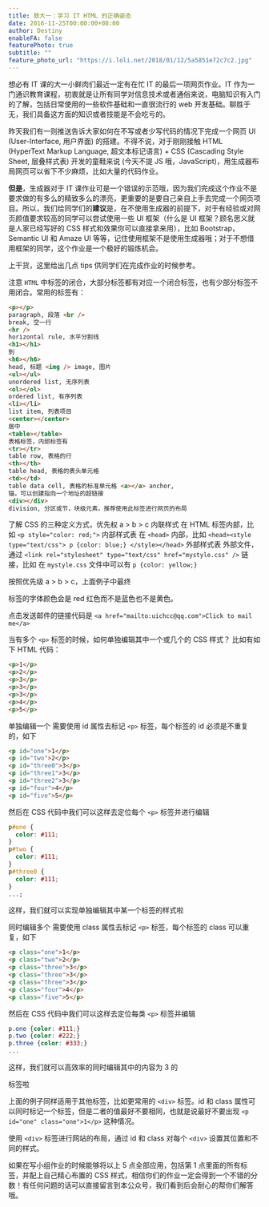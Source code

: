 ```yaml
---
title: 致大一：学习 IT HTML 的正确姿态
date: 2016-11-25T00:00:00+08:00
author: Destiny
enableFA: false
featurePhoto: true
subtitle: ""
feature_photo_url: "https://i.loli.net/2018/01/12/5a5851e72c7c2.jpg"
---
```


想必有 IT 课的大一小鲜肉们最近一定有在忙 IT 的最后一项网页作业。IT 作为一门通识教育课程，初衷就是让所有同学对信息技术或者通俗来说，电脑知识有入门的了解，包括日常使用的一些软件基础和一直很流行的 web 开发基础。聊胜于无，我们具备这方面的知识或者技能是不会吃亏的。

昨天我们有一则推送告诉大家如何在不写或者少写代码的情况下完成一个网页 UI (User-Interface, 用户界面) 的搭建。不得不说，对于刚刚接触 HTML (HyperText Markup Language, 超文本标记语言) + CSS (Cascading Style Sheet, 层叠样式表) 开发的童鞋来说 (今天不提 JS 哦，JavaScript)，用生成器布局网页可以省下不少麻烦，比如大量的代码作业。

**但是**，生成器对于 IT 课作业可是一个错误的示范哦，因为我们完成这个作业不是要求做的有多么的精致多么的漂亮，更重要的是要自己亲自上手去完成一个网页项目。所以，我们给同学们的**建议**是，在不使用生成器的前提下，对于有经验或对网页颜值要求较高的同学可以尝试使用一些 UI 框架（什么是 UI 框架？顾名思义就是人家已经写好的 CSS 样式和效果你可以直接拿来用），比如 Bootstrap，Semantic UI 和 Amaze UI 等等，记住使用框架不是使用生成器哦；对于不想借用框架的同学，这个作业是一个极好的锻炼机会。

上干货，这里给出几点 tips 供同学们在完成作业的时候参考。

注意 `HTML` 中标签的闭合，大部分标签都有对应一个闭合标签，也有少部分标签不用闭合。常用的标签有：

```html
<p></p>
paragraph, 段落 <br />
break, 空一行
<hr />
horizontal rule, 水平分割线
<h1></h1>
到
<h6></h6>
head, 标题 <img /> image, 图片
<ul></ul>
unordered list, 无序列表
<ol></ol>
ordered list, 有序列表
<li></li>
list item, 列表项目
<center></center>
居中
<table></table>
表格标签，内部标签有
<tr></tr>
table row, 表格的行
<th></th>
table head, 表格的表头单元格
<td></td>
table data cell, 表格的标准单元格 <a></a> anchor,
锚，可以创建指向一个地址的超链接
<div></div>
division, 分区或节，块级元素，推荐使用此标签进行网页的布局
```

了解 CSS 的三种定义方式，优先权 a > b > c
内联样式
在 HTML 标签内部，比如
`<p style="color: red;">`
内部样式表
在 `<head>` 内部，比如
`<head><style type="text/css"> p {color: blue;} </style></head>`
外部样式表
外部文件，通过 `<link rel="stylesheet" type="text/css" href="mystyle.css" />` 链接，比如
在 `mystyle.css` 文件中可以有
`p {color: yellow;}`

按照优先级 a > b > c，上面例子中最终 <p> 标签的字体颜色会是 red 红色而不是蓝色也不是黄色。

点击发送邮件的链接代码是
`<a href="mailto:uichcc@qq.com">Click to mail me</a>`

当有多个 `<p>` 标签的时候，如何单独编辑其中一个或几个的 CSS 样式？
比如有如下 HTML 代码：

```html
<p>1</p>
<p>2</p>
<p>3</p>
<p>3</p>
<p>3</p>
<p>4</p>
<p>5</p>
```

单独编辑一个
需要使用 id 属性去标记 `<p>` 标签，每个标签的 id 必须是不重复的，如下

```html
<p id="one">1</p>
<p id="two">2</p>
<p id="three0">3</p>
<p id="three1">3</p>
<p id="three2">3</p>
<p id="four">4</p>
<p id="five">5</p>
```

然后在 CSS 代码中我们可以这样去定位每个 `<p>` 标签并进行编辑

```css
p#one {
  color: #111;
}
p#two {
  color: #111;
}
p#three0 {
  color: #111;
}
...;
```

这样，我们就可以实现单独编辑其中某一个标签的样式啦

同时编辑多个
需要使用 class 属性去标记 `<p>` 标签，每个标签的 class 可以重复，如下

```html
<p class="one">1</p>
<p class="two">2</p>
<p class="three">3</p>
<p class="three">3</p>
<p class="three">3</p>
<p class="four">4</p>
<p class="five">5</p>
```

然后在 CSS 代码中我们可以这样去定位每类 `<p>` 标签并编辑

```css
p.one {color: #111;}
p.two {color: #222;}
p.three {color: #333;}
...
```

这样，我们就可以高效率的同时编辑其中的内容为 3 的 <p> 标签啦

上面的例子同样适用于其他标签，比如更常用的 `<div>` 标签。id 和 class 属性可以同时标记一个标签，但是二者的值最好不要相同，也就是说最好不要出现 `<p id="one" class="one">1</p>` 这种情况。

使用 `<div>` 标签进行网站的布局，通过 id 和 class 对每个 `<div>` 设置其位置和不同的样式。

如果在写小组作业的时候能够将以上 5 点全部应用，包括第 1 点里面的所有标签，并配上自己精心布置的 CSS 样式，相信你们的作业一定会得到一个不错的分数！有任何问题的话可以直接留言到本公众号，我们看到后会耐心的帮你们解答哦。
